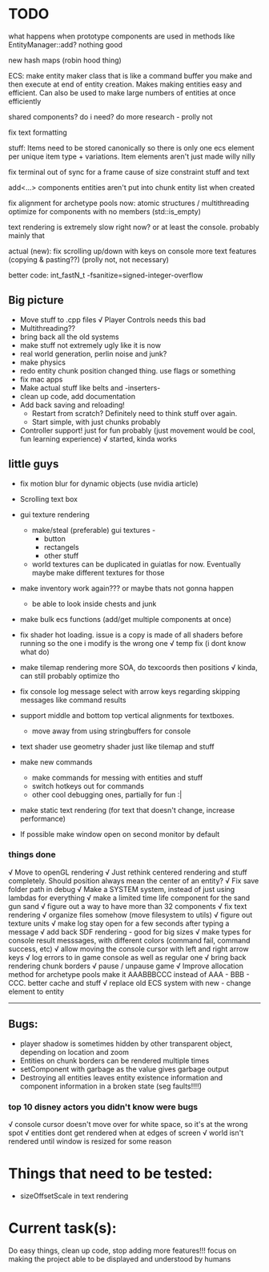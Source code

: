 # TODO

what happens when prototype components are used in methods like EntityManager::add? nothing good

new hash maps (robin hood thing)

ECS: make entity maker class that is like a command buffer you make and then execute at end of entity creation.
Makes making entities easy and efficient. Can also be used to make large numbers of entities at once efficiently

shared components? do i need? do more research - prolly not

fix text formatting

stuff:
Items need to be stored canonically so there is only one ecs element per unique item type + variations. Item elements aren't just made willy nilly

fix terminal out of sync for a frame cause of size constraint stuff and text

add<...> components
entities aren't put into chunk entity list when created

fix alignment for archetype pools
now: atomic structures / multithreading
optimize for components with no members (std::is_empty)

text rendering is extremely slow right now? or at least the console. probably mainly that

actual (new):
fix scrolling up/down with keys on console
more text features (copying & pasting??) (prolly not, not necessary)


better code:
int_fastN_t
-fsanitize=signed-integer-overflow

## Big picture
- Move stuff to .cpp files 
    √ Player Controls needs this bad
- Multithreading??
- bring back all the old systems
- make stuff not extremely ugly like it is now
- real world generation, perlin noise and junk?
- make physics
- redo entity chunk position changed thing. use flags or something
- fix mac apps
- Make actual stuff like belts and -inserters-
- clean up code, add documentation
- Add back saving and reloading!
    - Restart from scratch? Definitely need to think stuff over again. 
    - Start simple, with just chunks probably
- Controller support! just for fun probably (just movement would be cool, fun learning experience)
    √ started, kinda works

## little guys
- fix motion blur for dynamic objects (use nvidia article)

- Scrolling text box

- gui texture rendering
    - make/steal (preferable) gui textures -
        - button
        - rectangels
        - other stuff
    - world textures can be duplicated in guiatlas for now. Eventually maybe make different textures for those

- make inventory work again??? or maybe thats not gonna happen
    - be able to look inside chests and junk
- make bulk ecs functions (add/get multiple components at once)
- fix shader hot loading. issue is a copy is made of all shaders before running so the one i modify is the wrong one
    √ temp fix (i dont know what do)
- make tilemap rendering more SOA, do texcoords then positions
    √ kinda, can still probably optimize tho
- fix console log message select with arrow keys regarding skipping messages like command results
- support middle and bottom top vertical alignments for textboxes.
    - move away from using stringbuffers for console
- text shader use geometry shader just like tilemap and stuff

- make new commands
    - make commands for messing with entities and stuff
    - switch hotkeys out for commands
    - other cool debugging ones, partially for fun :| 

- make static text rendering (for text that doesn't change, increase performance)

- If possible make window open on second monitor by default

### things done
√ Move to openGL rendering
√ Just rethink centered rendering and stuff completely. Should position always mean the center of an entity?
√ Fix save folder path in debug
√ Make a SYSTEM system, instead of just using lambdas for everything
√ make a limited time life component for the sand gun sand
√ figure out a way to have more than 32 components
√ fix text rendering
√ organize files somehow (move filesystem to utils)
√ figure out texture units
√ make log stay open for a few seconds after typing a message
√ add back SDF rendering
    - good for big sizes
√ make types for console result messsages, with different colors (command fail, command success, etc)
√ allow moving the console cursor with left and right arrow keys
√ log errors to in game console as well as regular one
√ bring back rendering chunk borders
√ pause / unpause game
√ Improve allocation method for archetype pools
    make it AAABBBCCC instead of AAA - BBB - CCC. better cache and stuff
√ replace old ECS system with new
    - change element to entity

----------

## Bugs:
- player shadow is sometimes hidden by other transparent object, depending on location and zoom
- Entities on chunk borders can be rendered multiple times
- setComponent with garbage as the value gives garbage output
- Destroying all entities leaves entity existence information and component information in a broken state (seg faults!!!!)

### top 10 disney actors you didn't know were bugs
√ console cursor doesn't move over for white space, so it's at the wrong spot
√ entities dont get rendered when at edges of screen
√ world isn't rendered until window is resized for some reason

# Things that need to be tested:
- sizeOffsetScale in text rendering

# Current task(s):
Do easy things, clean up code, stop adding more features!!! focus on making the project able to be displayed and understood by humans